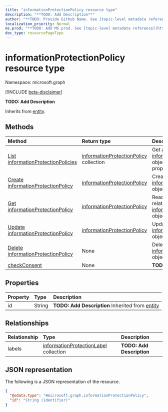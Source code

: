 ```yaml
---
title: "informationProtectionPolicy resource type"
description: "**TODO: Add Description**"
author: "**TODO: Provide Github Name. See [topic-level metadata reference](https://msgo.azurewebsites.net/add/document/guidelines/metadata.html#topic-level-metadata)**"
localization_priority: Normal
ms.prod: "**TODO: Add MS prod. See [topic-level metadata reference](https://msgo.azurewebsites.net/add/document/guidelines/metadata.html#topic-level-metadata)**"
doc_type: resourcePageType
---
```


# informationProtectionPolicy resource type

Namespace: microsoft.graph

[!INCLUDE [beta-disclaimer](../../includes/beta-disclaimer.md)]

**TODO: Add Description**


Inherits from [entity](../resources/entity.md).

## Methods
|Method|Return type|Description|
|:---|:---|:---|
|[List informationProtectionPolicies](../api/informationprotectionpolicy-list.md)|[informationProtectionPolicy](../resources/informationprotectionpolicy.md) collection|Get a list of the [informationProtectionPolicy](../resources/informationprotectionpolicy.md) objects and their properties.|
|[Create informationProtectionPolicy](../api/informationprotectionpolicy-create.md)|[informationProtectionPolicy](../resources/informationprotectionpolicy.md)|Create a new [informationProtectionPolicy](../resources/informationprotectionpolicy.md) object.|
|[Get informationProtectionPolicy](../api/informationprotectionpolicy-get.md)|[informationProtectionPolicy](../resources/informationprotectionpolicy.md)|Read the properties and relationships of an [informationProtectionPolicy](../resources/informationprotectionpolicy.md) object.|
|[Update informationProtectionPolicy](../api/informationprotectionpolicy-update.md)|[informationProtectionPolicy](../resources/informationprotectionpolicy.md)|Update the properties of an [informationProtectionPolicy](../resources/informationprotectionpolicy.md) object.|
|[Delete informationProtectionPolicy](../api/informationprotectionpolicy-delete.md)|None|Deletes an [informationProtectionPolicy](../resources/informationprotectionpolicy.md) object.|
|[checkConsent](../api/informationprotectionpolicy-checkconsent.md)|None|**TODO: Add Description**|

## Properties
|Property|Type|Description|
|:---|:---|:---|
|id|String|**TODO: Add Description** Inherited from [entity](../resources/entity.md)|

## Relationships
|Relationship|Type|Description|
|:---|:---|:---|
|labels|[informationProtectionLabel](../resources/informationprotectionlabel.md) collection|**TODO: Add Description**|

## JSON representation
The following is a JSON representation of the resource.
<!-- {
  "blockType": "resource",
  "keyProperty": "id",
  "@odata.type": "microsoft.graph.informationProtectionPolicy",
  "baseType": "microsoft.graph.entity",
  "openType": false
}
-->
``` json
{
  "@odata.type": "#microsoft.graph.informationProtectionPolicy",
  "id": "String (identifier)"
}
```

